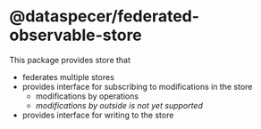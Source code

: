 @dataspecer/federated-observable-store
=============================================

This package provides store that
 - federates multiple stores
 - provides interface for subscribing to modifications in the store
   - modifications by operations
   - _modifications by outside is not yet supported_
 - provides interface for writing to the store
